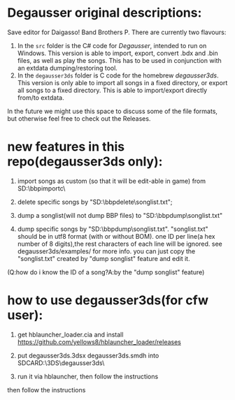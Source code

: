 # Degausser original descriptions:



Save editor for Daigasso! Band Brothers P. There are currently two flavours:

1. In the `src` folder is the C# code for _Degausser_, intended to run on Windows. This version is able to import, export, convert .bdx and .bin files, as well as play the songs. This has to be used in conjunction with an extdata dumping/restoring tool.
2. In the `degausser3ds` folder is C code for the homebrew _degausser3ds_. This version is only able to import all songs in a fixed directory, or export all songs to a fixed directory. This is able to import/export directly from/to extdata.

In the future we might use this space to discuss some of the file formats, but otherwise feel free to check out the Releases.


# new features in this repo(degausser3ds only):

1. import songs as custom (so that it will be edit-able in game) from SD:\bbpimportc\

2. delete specific songs by "SD:\bbpdelete\songlist.txt";

3. dump a songlist(will not dump BBP files)  to "SD:\bbpdump\songlist.txt"

4. dump specific songs by "SD:\bbpdump\songlist.txt". "songlist.txt" should be in utf8 format (with or without BOM). one ID per line(a hex number of 8 digits),the rest characters of each line will be ignored. see degausser3ds/examples/ for more info. you can just copy the "songlist.txt" created by "dump songlist" feature and edit it.

 (Q:how do i know the ID of a song?A:by the "dump songlist" feature)


# how to use degausser3ds(for cfw user):

1. get hblauncher_loader.cia and install https://github.com/yellows8/hblauncher_loader/releases

2. put degausser3ds.3dsx degausser3ds.smdh into SDCARD:\3DS\degausser3ds\

3. run it via hblauncher, then follow the instructions

 then follow the instructions

